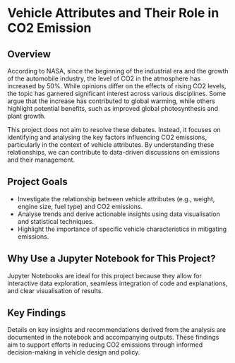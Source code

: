 # Vehicle Attributes and Their Role in CO2 Emission

## Overview
According to NASA, since the beginning of the industrial era and the growth of the automobile industry, the level of CO2 in the atmosphere has increased by 50%. While opinions differ on the effects of rising CO2 levels, the topic has garnered significant interest across various disciplines. Some argue that the increase has contributed to global warming, while others highlight potential benefits, such as improved global photosynthesis and plant growth.

This project does not aim to resolve these debates. Instead, it focuses on identifying and analysing the key factors influencing CO2 emissions, particularly in the context of vehicle attributes. By understanding these relationships, we can contribute to data-driven discussions on emissions and their management.

## Project Goals
- Investigate the relationship between vehicle attributes (e.g., weight, engine size, fuel type) and CO2 emissions.
- Analyse trends and derive actionable insights using data visualisation and statistical techniques.
- Highlight the importance of specific vehicle characteristics in mitigating emissions.

## Why Use a Jupyter Notebook for This Project?
Jupyter Notebooks are ideal for this project because they allow for interactive data exploration, seamless integration of code and explanations, and clear visualisation of results.

## Key Findings
Details on key insights and recommendations derived from the analysis are documented in the notebook and accompanying outputs. These findings aim to support efforts in reducing CO2 emissions through informed decision-making in vehicle design and policy.
